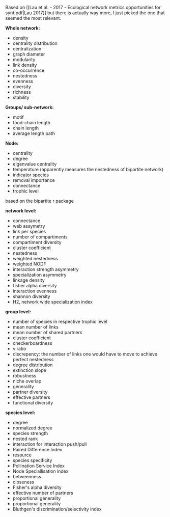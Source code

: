 Based on [[Lau et al. - 2017 - Ecological network metrics opportunities for synt.pdf|Lau 2017]] but there is actually way more, I just picked the one that seemed the most relevant.

**Whole network:**
- density
- centrality distribution
- centralization
- graph diameter
- modularity
- link density
- co-occurrence
- nestedness
- evenness
- diversity
- richness
- stability

**Groups/ sub-network:**
- motif
- food-chain length
- chain length
- average length path

**Node:**
- centrality
- degree
- eigenvalue centrality
- temperature (apparently measures the nestedness of  bipartite network)
- indicator species
- removal importance
- connectance
- trophic level

based on the bipartite r package

**network level:**
- connectance
- web assymetry
- link per species
- number of compartiments
- compartiment diversity
- cluster coefficient
- nestedness
- weighted nestedness
- weighted NODF
- interaction strength asymmetry
- specialization asymmetry
- linkage density
- fisher alpha diversity
- interaction evenness
- shannon diversity
- H2, network wide specialization index

**group level:**
- number of species in respective trophic level
- mean number of links
- mean number of shared partners
- cluster coefficient
- checkerboardness
- v ratio
- discrepency: the number of links one would have to move to achieve perfect nestedness
- degree distribution
- extinction slope
- robustness
- niche overlap
- generality
- partner diversity
- effective partners
- functional diversity

**species level:**
- degree
- normalized degree
- species strength
- nested rank
- interaction for interaction push/pull
- Paired Difference Index
- resource
- species specificity
- Pollination Service Index
- Node Speciallisation index
- betweenness
- closeness
- Fisher's alpha diversity
- effective number of partners
- proportional generality
- proportional generality
- Bluthgen's discrimination/selectivity index